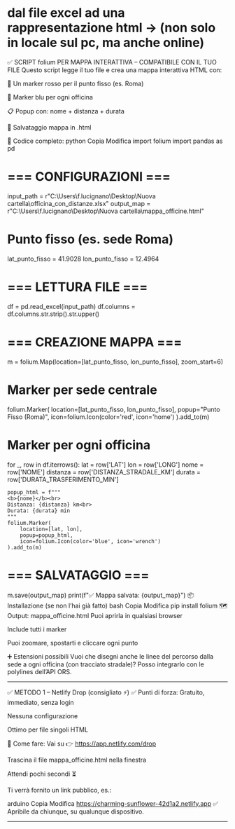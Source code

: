 # dal file excel ad una rappresentazione html -> (non solo in locale sul pc, ma anche online)
✅ SCRIPT folium PER MAPPA INTERATTIVA – COMPATIBILE CON IL TUO FILE
Questo script legge il tuo file e crea una mappa interattiva HTML con:

🧭 Un marker rosso per il punto fisso (es. Roma)

🔵 Marker blu per ogni officina

📋 Popup con: nome + distanza + durata

💾 Salvataggio mappa in .html

🔧 Codice completo:
python
Copia
Modifica
import folium
import pandas as pd

# === CONFIGURAZIONI ===
input_path = r"C:\Users\f.lucignano\Desktop\Nuova cartella\officina_con_distanze.xlsx"
output_map = r"C:\Users\f.lucignano\Desktop\Nuova cartella\mappa_officine.html"

# Punto fisso (es. sede Roma)
lat_punto_fisso = 41.9028
lon_punto_fisso = 12.4964

# === LETTURA FILE ===
df = pd.read_excel(input_path)
df.columns = df.columns.str.strip().str.upper()

# === CREAZIONE MAPPA ===
m = folium.Map(location=[lat_punto_fisso, lon_punto_fisso], zoom_start=6)

# Marker per sede centrale
folium.Marker(
    location=[lat_punto_fisso, lon_punto_fisso],
    popup="Punto Fisso (Roma)",
    icon=folium.Icon(color='red', icon='home')
).add_to(m)

# Marker per ogni officina
for _, row in df.iterrows():
    lat = row['LAT']
    lon = row['LONG']
    nome = row['NOME']
    distanza = row['DISTANZA_STRADALE_KM']
    durata = row['DURATA_TRASFERIMENTO_MIN']

    popup_html = f"""
    <b>{nome}</b><br>
    Distanza: {distanza} km<br>
    Durata: {durata} min
    """
    folium.Marker(
        location=[lat, lon],
        popup=popup_html,
        icon=folium.Icon(color='blue', icon='wrench')
    ).add_to(m)

# === SALVATAGGIO ===
m.save(output_map)
print(f"✅ Mappa salvata: {output_map}")
📦 Installazione (se non l’hai già fatto)
bash
Copia
Modifica
pip install folium
🗺️ Output: mappa_officine.html
Puoi aprirla in qualsiasi browser

Include tutti i marker

Puoi zoomare, spostarti e cliccare ogni punto

➕ Estensioni possibili
Vuoi che disegni anche le linee del percorso dalla sede a ogni officina (con tracciato stradale)?
Posso integrarlo con le polylines dell’API ORS.


---
✅ METODO 1 – Netlify Drop (consigliato ⚡)
✅ Punti di forza:
Gratuito, immediato, senza login

Nessuna configurazione

Ottimo per file singoli HTML

🔧 Come fare:
Vai su 👉 https://app.netlify.com/drop

Trascina il file mappa_officine.html nella finestra

Attendi pochi secondi ⏳

Ti verrà fornito un link pubblico, es.:

arduino
Copia
Modifica
https://charming-sunflower-42d1a2.netlify.app
✅ Apribile da chiunque, su qualunque dispositivo.

---


